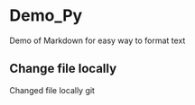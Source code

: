 # Demo_Py

Demo of Markdown for easy way to format text

## Change file locally

Changed file locally git
